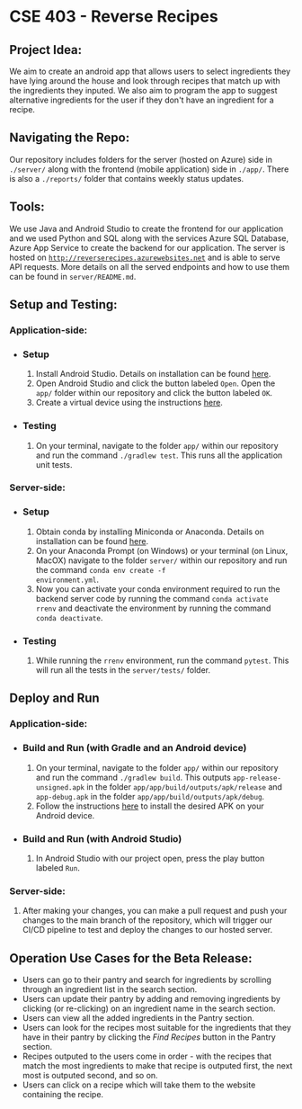# CSE 403 - Reverse Recipes

## Project Idea: 

We aim to create an android app that allows users to select ingredients they have lying around the house and look through recipes that match up with the ingredients they inputed. We also aim to program the app to suggest alternative ingredients for the user if they don't have an ingredient for a recipe. 


## Navigating the Repo:

Our repository includes folders for the server (hosted on Azure) side in <code>./server/</code> along with the frontend (mobile application) side in <code>./app/</code>. There is also a <code>./reports/</code> folder that contains weekly status updates.


## Tools:
We use Java and Android Studio to create the frontend for our application and we used Python and SQL along with the services Azure SQL Database, Azure App Service to create the backend for our application. The server is hosted on <code>http://reverserecipes.azurewebsites.net</code> and is able to serve API requests. More details on all the served endpoints and how to use them can be found in <code>server/README.md</code>.

## Setup and Testing:

### Application-side:
- ### Setup
    1. Install Android Studio. Details on installation can be found [here](https://developer.android.com/studio).
	2. Open Android Studio and click the button labeled <code>Open</code>. Open the <code>app/</code> folder within our repository and click the button labeled <code>OK</code>.
	3. Create a virtual device using the instructions [here](https://developer.android.com/studio/run/managing-avds).
- ### Testing
    1. On your terminal, navigate to the folder <code>app/</code> within our repository and run the command <code>./gradlew test</code>. This runs all the application unit tests.

### Server-side:
- ### Setup
    1. Obtain conda by installing Miniconda or Anaconda. Details on installation can be found [here](https://docs.conda.io/projects/conda/en/latest/user-guide/install/index.html).
    2. On your Anaconda Prompt (on Windows) or your terminal (on Linux, MacOX) navigate to the folder <code>server/</code> within our repository and run the command <code>conda env create -f environment.yml</code>.
    3. Now you can activate your conda environment required to run the backend server code by running the command <code>conda activate rrenv</code> and deactivate the environment by running the command <code>conda deactivate</code>.
- ### Testing
    1. While running the <code>rrenv</code> environment, run the command <code>pytest</code>. This will run all the tests in the <code>server/tests/</code> folder.

## Deploy and Run
### Application-side:
- ### Build and Run (with Gradle and an Android device)
    1. On your terminal, navigate to the folder <code>app/</code> within our repository and run the command <code>./gradlew build</code>. This outputs <code>app-release-unsigned.apk</code> in the folder <code>app/app/build/outputs/apk/release</code> and <code>app-debug.apk</code> in the folder <code>app/app/build/outputs/apk/debug</code>.
	2. Follow the instructions [here](https://www.thecustomdroid.com/how-to-install-apk-on-android/) to install the desired APK on your Android device.
- ### Build and Run (with Android Studio)
    1. In Android Studio with our project open, press the play button labeled <code>Run</code>.

### Server-side:
1. After making your changes, you can make a pull request and push your changes to the main branch of the repository, which will trigger our CI/CD pipeline to test and deploy the changes to our hosted server.

## Operation Use Cases for the Beta Release:
- Users can go to their pantry and search for ingredients by scrolling through an ingredient list in the search section.
- Users can update their pantry by adding and removing ingredients by clicking (or re-clicking) on an ingredient name in the search section.
- Users can view all the added ingredients in the Pantry section.
- Users can look for the recipes most suitable for the ingredients that they have in their pantry by clicking the *Find Recipes* button in the Pantry section.
- Recipes outputed to the users come in order - with the recipes that match the most ingredients to make that recipe is outputed first, the next most is outputed second, and so on.
- Users can click on a recipe which will take them to the website containing the recipe.
